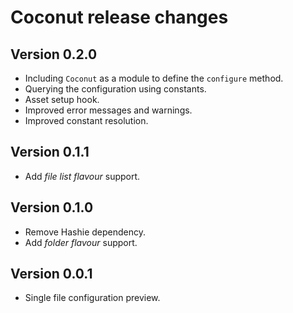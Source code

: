 # Coconut release changes

## Version 0.2.0
- Including `Coconut` as a module to define the `configure` method.
- Querying the configuration using constants.
- Asset setup hook.
- Improved error messages and warnings.
- Improved constant resolution.

## Version 0.1.1
- Add *file list flavour* support.

## Version 0.1.0
- Remove Hashie dependency.
- Add *folder flavour* support.

## Version 0.0.1
- Single file configuration preview.

